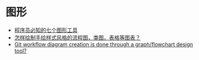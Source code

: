 # 图形

- [程序员必知的七个图形工具](https://github.com/phodal/articles/issues/18)
- [怎样绘制手绘样式风格的流程图，类图，表格等图表？](https://www.zhihu.com/question/21299074)
- [Git workflow diagram creation is done through a graph/flowchart design tool?](https://stackoverflow.com/questions/15021728/git-workflow-diagram-creation-is-done-through-a-graph-flowchart-design-tool)
